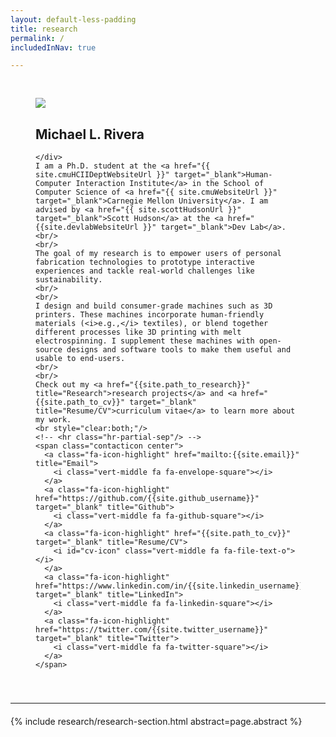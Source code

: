 ```yaml
---
layout: default-less-padding
title: research
permalink: /
includedInNav: true

---
```

<!-- {% include big-name-header.html %} -->

<div class="post" style="margin-top: 44px;">
  <article class="post-content">
    <div id="portrait-img-container" class="col one right" style="padding: 0px 40px 20px 40px;">
        <img class="portrait-img three right round-corners" src="{{site.assetsDir | append: '/img/self/me_440x440.jpg'}}">
        <div class="name-header">
            <h2>Michael L. Rivera</h2>
        </div>

    </div>
    I am a Ph.D. student at the <a href="{{ site.cmuHCIIDeptWebsiteUrl }}" target="_blank">Human-Computer Interaction Institute</a> in the School of Computer Science of <a href="{{ site.cmuWebsiteUrl }}" target="_blank">Carnegie Mellon University</a>. I am advised by <a href="{{ site.scottHudsonUrl }}" target="_blank">Scott Hudson</a> at the <a href="{{site.devlabWebsiteUrl }}" target="_blank">Dev Lab</a>.
    <br/>
    <br/>
    The goal of my research is to empower users of personal fabrication technologies to prototype interactive experiences and tackle real-world challenges like sustainability.
    <br/>
    <br/>
    I design and build consumer-grade machines such as 3D printers. These machines incorporate human-friendly materials (<i>e.g.,</i> textiles), or blend together different processes like 3D printing with melt electrospinning. I supplement these machines with open-source designs and software tools to make them useful and usable to end-users.
    <br/>
    <br/>
    Check out my <a href="{{site.path_to_research}}" title="Research">research projects</a> and <a href="{{site.path_to_cv}}" target="_blank" title="Resume/CV">curriculum vitae</a> to learn more about my work.
  	<br style="clear:both;"/>
  	<!-- <hr class="hr-partial-sep"/> -->
    <span class="contacticon center">
      <a class="fa-icon-highlight" href="mailto:{{site.email}}" title="Email">
        <i class="vert-middle fa fa-envelope-square"></i>
      </a>
      <a class="fa-icon-highlight" href="https://github.com/{{site.github_username}}" target="_blank" title="Github">
        <i class="vert-middle fa fa-github-square"></i>
      </a>
      <a class="fa-icon-highlight" href="{{site.path_to_cv}}" target="_blank" title="Resume/CV">
        <i id="cv-icon" class="vert-middle fa fa-file-text-o"></i>
      </a>
      <a class="fa-icon-highlight" href="https://www.linkedin.com/in/{{site.linkedin_username}}" target="_blank" title="LinkedIn">
        <i class="vert-middle fa fa-linkedin-square"></i>
      </a>
      <a class="fa-icon-highlight" href="https://twitter.com/{{site.twitter_username}}" target="_blank" title="Twitter">
        <i class="vert-middle fa fa-twitter-square"></i>
      </a>
    </span>
  </article>
</div>

<hr class="hr-partial-sep" style="margin-top:20px; margin-bottom:20px;" />

{% include research/research-section.html abstract=page.abstract %}
